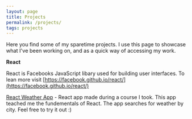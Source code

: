 ```yaml
---
layout: page
title: Projects
permalink: /projects/
tags: projects
---
```


Here you find some of my sparetime projects. I use this page to showcase what I've been working on, and as a quick way of accessing my work.

**React**

React is Facebooks JavaScript libary used for building user interfaces. To lean more visit [https://facebook.github.io/react/](https://facebook.github.io/react/)


[React Weather App](http://thawing-lowlands-87282.herokuapp.com/) - React app made during a course I took. This app teached me the fundementals of React. The app searches for weather by city. Feel free to try it out :)
